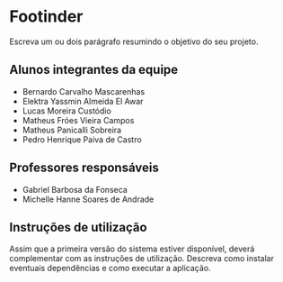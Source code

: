 # Footinder 

Escreva um ou dois parágrafo resumindo o objetivo do seu projeto.

## Alunos integrantes da equipe

* Bernardo Carvalho Mascarenhas
* Elektra Yassmin Almeida El Awar
* Lucas Moreira Custódio
* Matheus Fróes Vieira Campos
* Matheus Panicalli Sobreira
* Pedro Henrique Paiva de Castro

## Professores responsáveis

* Gabriel Barbosa da Fonseca
* Michelle Hanne Soares de Andrade

## Instruções de utilização

Assim que a primeira versão do sistema estiver disponível, deverá complementar com as instruções de utilização. Descreva como instalar eventuais dependências e como executar a aplicação.
